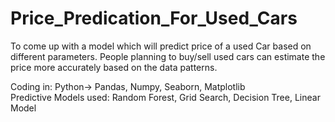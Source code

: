 # Price_Predication_For_Used_Cars
To come up with a model which will predict price of a used Car based on different parameters. People planning to buy/sell used cars can estimate the price more accurately based on the data patterns.

Coding in:  Python-> Pandas, Numpy, Seaborn, Matplotlib <BR>
Predictive Models used: Random Forest, Grid Search, Decision Tree, Linear Model
